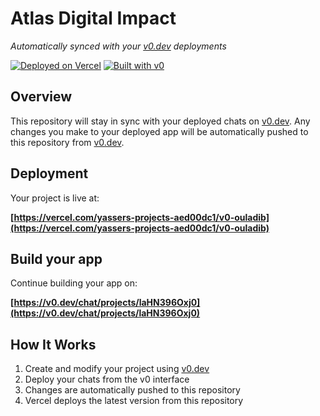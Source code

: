 # Atlas Digital Impact

*Automatically synced with your [v0.dev](https://v0.dev) deployments*

[![Deployed on Vercel](https://img.shields.io/badge/Deployed%20on-Vercel-black?style=for-the-badge&logo=vercel)](https://vercel.com/yassers-projects-aed00dc1/v0-ouladib)
[![Built with v0](https://img.shields.io/badge/Built%20with-v0.dev-black?style=for-the-badge)](https://v0.dev/chat/projects/laHN396Oxj0)

## Overview

This repository will stay in sync with your deployed chats on [v0.dev](https://v0.dev).
Any changes you make to your deployed app will be automatically pushed to this repository from [v0.dev](https://v0.dev).

## Deployment

Your project is live at:

**[https://vercel.com/yassers-projects-aed00dc1/v0-ouladib](https://vercel.com/yassers-projects-aed00dc1/v0-ouladib)**

## Build your app

Continue building your app on:

**[https://v0.dev/chat/projects/laHN396Oxj0](https://v0.dev/chat/projects/laHN396Oxj0)**

## How It Works

1. Create and modify your project using [v0.dev](https://v0.dev)
2. Deploy your chats from the v0 interface
3. Changes are automatically pushed to this repository
4. Vercel deploys the latest version from this repository